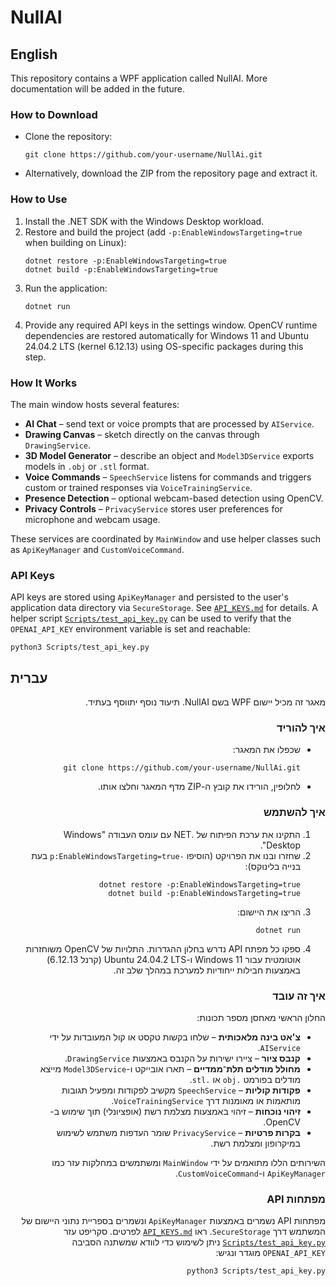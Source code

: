 # NullAI

## English

This repository contains a WPF application called NullAI.
More documentation will be added in the future.

### How to Download
- Clone the repository:
  ```
  git clone https://github.com/your-username/NullAi.git
  ```
- Alternatively, download the ZIP from the repository page and extract it.

### How to Use
1. Install the .NET SDK with the Windows Desktop workload.
2. Restore and build the project (add `-p:EnableWindowsTargeting=true` when building on Linux):
   ```
   dotnet restore -p:EnableWindowsTargeting=true
   dotnet build -p:EnableWindowsTargeting=true
   ```
3. Run the application:
   ```
   dotnet run
   ```
4. Provide any required API keys in the settings window.
   OpenCV runtime dependencies are restored automatically for Windows 11 and Ubuntu 24.04.2 LTS (kernel 6.12.13) using OS-specific packages during this step.

### How It Works
The main window hosts several features:
- **AI Chat** – send text or voice prompts that are processed by `AIService`.
- **Drawing Canvas** – sketch directly on the canvas through `DrawingService`.
- **3D Model Generator** – describe an object and `Model3DService` exports models in `.obj` or `.stl` format.
- **Voice Commands** – `SpeechService` listens for commands and triggers custom or trained responses via `VoiceTrainingService`.
- **Presence Detection** – optional webcam-based detection using OpenCV.
- **Privacy Controls** – `PrivacyService` stores user preferences for microphone and webcam usage.

These services are coordinated by `MainWindow` and use helper classes such as `ApiKeyManager` and `CustomVoiceCommand`.

### API Keys
API keys are stored using `ApiKeyManager` and persisted to the user's application data directory via `SecureStorage`. See [`API_KEYS.md`](API_KEYS.md) for details. A helper script [`Scripts/test_api_key.py`](Scripts/test_api_key.py) can be used to verify that the `OPENAI_API_KEY` environment variable is set and reachable:

```
python3 Scripts/test_api_key.py
```

## עברית

<div dir="rtl" lang="he">

מאגר זה מכיל יישום WPF בשם NullAI.
תיעוד נוסף יתווסף בעתיד.

### איך להוריד
- שכפלו את המאגר:
  ```
  git clone https://github.com/your-username/NullAi.git
  ```
- לחלופין, הורידו את קובץ ה-ZIP מדף המאגר וחלצו אותו.

### איך להשתמש
1. התקינו את ערכת הפיתוח של .NET עם עומס העבודה "Windows Desktop".
2. שחזרו ובנו את הפרויקט (הוסיפו `-p:EnableWindowsTargeting=true` בעת בנייה בלינוקס):
   ```
   dotnet restore -p:EnableWindowsTargeting=true
   dotnet build -p:EnableWindowsTargeting=true
   ```
3. הריצו את היישום:
   ```
   dotnet run
   ```
4. ספקו כל מפתח API נדרש בחלון ההגדרות.
   התלויות של OpenCV משוחזרות אוטומטית עבור Windows 11 ו-Ubuntu 24.04.2 LTS (קרנל 6.12.13) באמצעות חבילות ייחודיות למערכת במהלך שלב זה.

### איך זה עובד
החלון הראשי מאחסן מספר תכונות:
- **צ'אט בינה מלאכותית** – שלחו בקשות טקסט או קול המעובדות על ידי `AIService`.
- **קנבס ציור** – ציירו ישירות על הקנבס באמצעות `DrawingService`.
- **מחולל מודלים תלת־ממדיים** – תארו אובייקט ו-`Model3DService` מייצא מודלים בפורמט `.obj` או `.stl`.
- **פקודות קוליות** – `SpeechService` מקשיב לפקודות ומפעיל תגובות מותאמות או מאומנות דרך `VoiceTrainingService`.
- **זיהוי נוכחות** – זיהוי באמצעות מצלמת רשת (אופציונלי) תוך שימוש ב-OpenCV.
- **בקרות פרטיות** – `PrivacyService` שומר העדפות משתמש לשימוש במיקרופון ומצלמת רשת.

השירותים הללו מתואמים על ידי `MainWindow` ומשתמשים במחלקות עזר כמו `ApiKeyManager` ו-`CustomVoiceCommand`.

### מפתחות API
מפתחות API נשמרים באמצעות `ApiKeyManager` ונשמרים בספריית נתוני היישום של המשתמש דרך `SecureStorage`. ראו [`API_KEYS.md`](API_KEYS.md) לפרטים. סקריפט עזר [`Scripts/test_api_key.py`](Scripts/test_api_key.py) ניתן לשימוש כדי לוודא שמשתנה הסביבה `OPENAI_API_KEY` מוגדר ונגיש:

```
python3 Scripts/test_api_key.py
```

</div>

